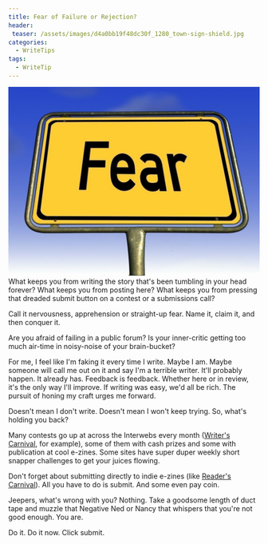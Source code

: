 ```yaml
---
title: Fear of Failure or Rejection?
header:
 teaser: /assets/images/d4a0bb19f48dc30f_1280_town-sign-shield.jpg
categories:
  - WriteTips
tags:
  - WriteTip
---
```

<img src="/assets/images/d4a0bb19f48dc30f_1280_town-sign-shield.jpg">What keeps you from writing the story that's been tumbling in your head forever? What keeps you from posting here? What keeps you from pressing that dreaded submit button on a contest or a submissions call?

Call it nervousness, apprehension or straight-up fear. Name it, claim it, and then conquer it.

Are you afraid of failing in a public forum? Is your inner-critic getting too much air-time in noisy-noise of your brain-bucket?

For me, I feel like I'm faking it every time I write. Maybe I am. Maybe someone will call me out on it and say I'm a terrible writer. It'll probably happen. It already has. Feedback is feedback. Whether here or in review, it's the only way I'll improve. If writing was easy, we'd all be rich. The pursuit of honing my craft urges me forward.

Doesn't mean I don't write. Doesn't mean I won't keep trying. So, what's holding you back?

Many contests go up at across the Interwebs every month (<a href="http://writerscarnival.ca">Writer's Carnival</a>, for example), some of them with cash prizes and some with publication at cool e-zines. Some sites have super duper weekly short snapper challenges to get your juices flowing.

Don't forget about submitting directly to indie e-zines (like <a href="http://readerscarnival.ca">Reader's Carnival</a>). All you have to do is submit. And some even pay coin.

Jeepers, what's wrong with you? Nothing. Take a goodsome length of duct tape and muzzle that Negative Ned or Nancy that whispers that you're not good enough. You are.

Do it. Do it now. Click submit.